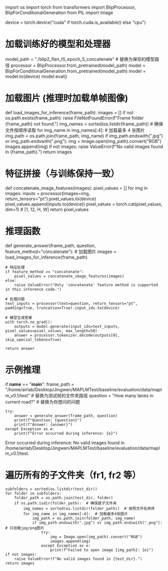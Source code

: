 import os
import torch
from transformers import BlipProcessor, BlipForConditionalGeneration
from PIL import Image

device = torch.device("cuda" if torch.cuda.is_available() else "cpu")

# 加载训练好的模型和处理器
model_path = "./blip2_flan_t5_epoch_5_concatenate"  # 替换为保存的模型路径
processor = BlipProcessor.from_pretrained(model_path)
model = BlipForConditionalGeneration.from_pretrained(model_path)
model = model.to(device)
model.eval()

# 加载图片 (推理时加载单帧图像)
def load_images_for_inference(frame_path):
    images = []
    if not os.path.exists(frame_path):
        raise FileNotFoundError(f"Frame folder {frame_path} not found.")
    img_names = sorted(os.listdir(frame_path))  # 确保文件按顺序读取
    for img_name in img_names[:4]:  # 加载最多 4 张图片
        img_path = os.path.join(frame_path, img_name)
        if img_path.endswith(".jpg") or img_path.endswith(".png"):
            img = Image.open(img_path).convert("RGB")
            images.append(img)
    if not images:
        raise ValueError(f"No valid images found in {frame_path}.")
    return images

# 特征拼接（与训练保持一致）
def concatenate_image_features(images):
    pixel_values = []
    for img in images:
        inputs = processor(images=img, return_tensors="pt").pixel_values.to(device)
        pixel_values.append(inputs.to(device))
    pixel_values = torch.cat(pixel_values, dim=1)  # [1, 12, H, W]
    return pixel_values

# 推理函数
def generate_answer(frame_path, question, feature_method="concatenate"):
    # 加载图片
    images = load_images_for_inference(frame_path)

    # 特征处理
    if feature_method == "concatenate":
        pixel_values = concatenate_image_features(images)
    else:
        raise ValueError("Only 'concatenate' feature method is supported in this inference code.")

    # 处理问题
    text_inputs = processor(text=question, return_tensors="pt", padding=True, truncation=True).input_ids.to(device)

    # 模型生成答案
    with torch.no_grad():
        outputs = model.generate(input_ids=text_inputs, pixel_values=pixel_values, max_length=50)
        answer = processor.tokenizer.decode(outputs[0], skip_special_tokens=True)

    return answer

# 示例推理
if __name__ == "__main__":
    frame_path = "/home/airlab/Desktop/Jingwen/MAPLMTest/baseline/evaluation/data/maplm_v0.1/test"  # 替换为测试帧的文件夹路径
    question = "How many lanes in current road?"  # 替换为你想问的问题

    try:
        answer = generate_answer(frame_path, question)
        print(f"Question: {question}")
        print(f"Answer: {answer}")
    except Exception as e:
        print(f"Error occurred during inference: {e}")


Error occurred during inference: No valid images found in /home/airlab/Desktop/Jingwen/MAPLMTest/baseline/evaluation/data/maplm_v0.1/test.

# 遍历所有的子文件夹（fr1, fr2 等）
    subfolders = sorted(os.listdir(test_dir))
    for folder in subfolders:
        folder_path = os.path.join(test_dir, folder)
        if os.path.isdir(folder_path):  # 确保是子文件夹
            img_names = sorted(os.listdir(folder_path))  # 按照文件名排序
            for img_name in img_names[:4]:  # 加载最多4张图片
                img_path = os.path.join(folder_path, img_name)
                if img_path.endswith(".jpg") or img_path.endswith(".png"):  # 只加载jpg/png图片
                    try:
                        img = Image.open(img_path).convert("RGB")
                        images.append(img)
                    except Exception as e:
                        print(f"Failed to open image {img_path}: {e}")
    if not images:
        raise ValueError(f"No valid images found in {test_dir}.")
    return images


